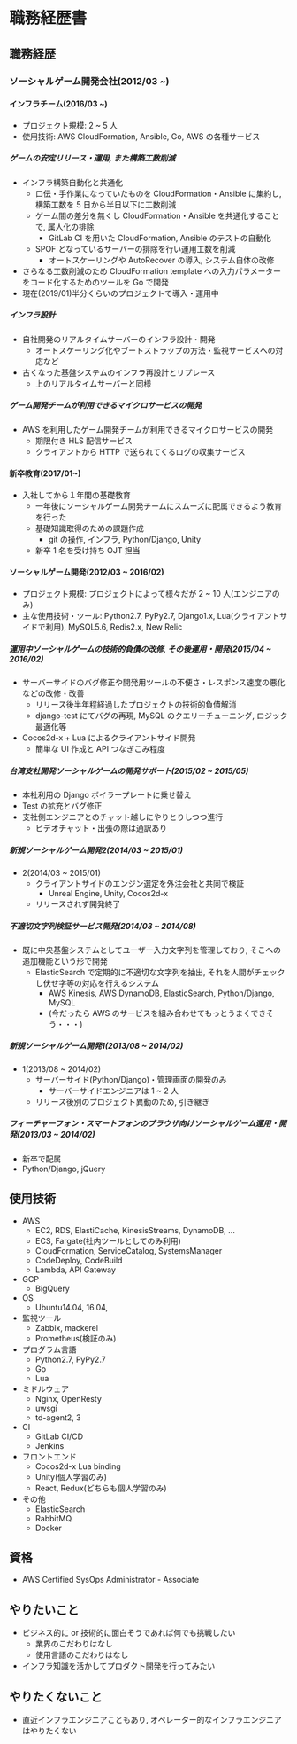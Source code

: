 # 職務経歴書

## 職務経歴

### ソーシャルゲーム開発会社(2012/03 ~)

#### インフラチーム(2016/03 ~)

- プロジェクト規模: 2 ~ 5 人
- 使用技術: AWS CloudFormation, Ansible, Go, AWS の各種サービス

##### ゲームの安定リリース・運用, また構築工数削減

- インフラ構築自動化と共通化
  - 口伝・手作業になっていたものを CloudFormation・Ansible に集約し, 構築工数を 5 日から半日以下に工数削減
  - ゲーム間の差分を無くし CloudFormation・Ansible を共通化することで, 属人化の排除
    - GitLab CI を用いた CloudFormation, Ansible のテストの自動化
  - SPOF となっているサーバーの排除を行い運用工数を削減
    - オートスケーリングや AutoRecover の導入, システム自体の改修
- さらなる工数削減のため CloudFormation template への入力パラメーターをコード化するためのツールを Go で開発
- 現在(2019/01)半分くらいのプロジェクトで導入・運用中

##### インフラ設計

- 自社開発のリアルタイムサーバーのインフラ設計・開発
  - オートスケーリング化やブートストラップの方法・監視サービスへの対応など
- 古くなった基盤システムのインフラ再設計とリプレース
  - 上のリアルタイムサーバーと同様

##### ゲーム開発チームが利用できるマイクロサービスの開発

- AWS を利用したゲーム開発チームが利用できるマイクロサービスの開発
  - 期限付き HLS 配信サービス
  - クライアントから HTTP で送られてくるログの収集サービス

#### 新卒教育(2017/01~)

- 入社してから１年間の基礎教育
  - 一年後にソーシャルゲーム開発チームにスムーズに配属できるよう教育を行った
  - 基礎知識取得のための課題作成
    - git の操作, インフラ, Python/Django, Unity
  - 新卒 1 名を受け持ち OJT 担当

#### ソーシャルゲーム開発(2012/03 ~ 2016/02)

- プロジェクト規模: プロジェクトによって様々だが 2 ~ 10 人(エンジニアのみ)
- 主な使用技術・ツール: Python2.7, PyPy2.7, Django1.x, Lua(クライアントサイドで利用), MySQL5.6, Redis2.x, New Relic

##### 運用中ソーシャルゲームの技術的負債の改修, その後運用・開発(2015/04 ~ 2016/02)

- サーバーサイドのバグ修正や開発用ツールの不便さ・レスポンス速度の悪化などの改修・改善
  - リリース後半年程経過したプロジェクトの技術的負債解消
  - django-test にてバグの再現, MySQL のクエリーチューニング, ロジック最適化等
- Cocos2d-x + Lua によるクライアントサイド開発
  - 簡単な UI 作成と API つなぎこみ程度

##### 台湾支社開発ソーシャルゲームの開発サポート(2015/02 ~ 2015/05)
  - 本社利用の Django ボイラープレートに乗せ替え
  - Test の拡充とバグ修正
  - 支社側エンジニアとのチャット越しにやりとりしつつ進行
    - ビデオチャット・出張の際は通訳あり

##### 新規ソーシャルゲーム開発2(2014/03 ~ 2015/01)
  - 2(2014/03 ~ 2015/01)
    - クライアントサイドのエンジン選定を外注会社と共同で検証
      - Unreal Engine, Unity, Cocos2d-x
    - リリースされず開発終了

##### 不適切文字列検証サービス開発(2014/03 ~ 2014/08)
  - 既に中央基盤システムとしてユーザー入力文字列を管理しており, そこへの追加機能という形で開発
    - ElasticSearch で定期的に不適切な文字列を抽出, それを人間がチェックし伏せ字等の対応を行えるシステム
      - AWS Kinesis, AWS DynamoDB, ElasticSearch, Python/Django, MySQL 
      - (今だったら AWS のサービスを組み合わせてもっとうまくできそう・・・)

##### 新規ソーシャルゲーム開発1(2013/08 ~ 2014/02)
  - 1(2013/08 ~ 2014/02)
    - サーバーサイド(Python/Django)・管理画面の開発のみ
      - サーバーサイドエンジニアは 1 ~ 2 人
    - リリース後別のプロジェクト異動のため, 引き継ぎ

##### フィーチャーフォン・スマートフォンのブラウザ向けソーシャルゲーム運用・開発(2013/03 ~ 2014/02)
  - 新卒で配属
  - Python/Django, jQuery

## 使用技術

- AWS
  - EC2, RDS, ElastiCache, KinesisStreams, DynamoDB, ...
  - ECS, Fargate(社内ツールとしてのみ利用)
  - CloudFormation, ServiceCatalog, SystemsManager
  - CodeDeploy, CodeBuild
  - Lambda, API Gateway
- GCP
  - BigQuery
- OS
  - Ubuntu14.04, 16.04, 
- 監視ツール
  - Zabbix, mackerel
  - Prometheus(検証のみ)
- プログラム言語
  - Python2.7, PyPy2.7
  - Go
  - Lua
- ミドルウェア
  - Nginx, OpenResty
  - uwsgi
  - td-agent2, 3
- CI
  - GitLab CI/CD
  - Jenkins
- フロントエンド
  - Cocos2d-x Lua binding
  - Unity(個人学習のみ)
  - React, Redux(どちらも個人学習のみ)
- その他
  - ElasticSearch
  - RabbitMQ
  - Docker

## 資格

-	AWS Certified SysOps Administrator - Associate

## やりたいこと

- ビジネス的に or 技術的に面白そうであれば何でも挑戦したい
  - 業界のこだわりはなし
  - 使用言語のこだわりはなし
- インフラ知識を活かしてプロダクト開発を行ってみたい

## やりたくないこと

- 直近インフラエンジニアこともあり, オペレーター的なインフラエンジニアはやりたくない
